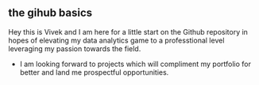## the gihub basics
Hey this is Vivek and I am here for a little start on the Github repository in hopes of elevating my data analytics game to a professtional level leveraging my passion towards the field.

- I am looking forward to projects which will compliment my portfolio for better and land me prospectful opportunities.
